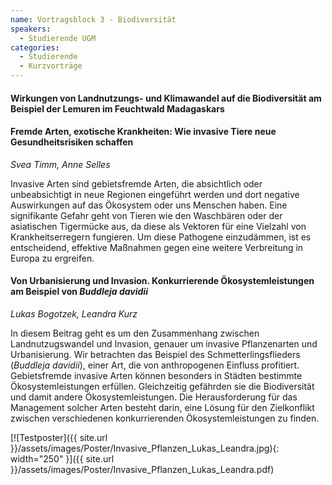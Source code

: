 ```yaml
---
name: Vortragsblock 3 - Biodiversität
speakers:
  - Studierende UGM
categories:
  - Studierende
  - Kurzvorträge
---
```


#### Wirkungen von Landnutzungs- und Klimawandel auf die Biodiversität am Beispiel der Lemuren im Feuchtwald Madagaskars



#### Fremde Arten, exotische Krankheiten: Wie invasive Tiere neue Gesundheitsrisiken schaffen
*Svea Timm, Anne Selles*

Invasive Arten sind gebietsfremde Arten, die absichtlich oder unbeabsichtigt in neue Regionen eingeführt werden und dort negative Auswirkungen auf das Ökosystem oder uns Menschen haben. Eine signifikante Gefahr geht von Tieren wie den Waschbären oder der asiatischen Tigermücke aus, da diese als Vektoren für eine Vielzahl von Krankheitserregern fungieren. Um diese Pathogene einzudämmen, ist es entscheidend, effektive Maßnahmen gegen eine weitere Verbreitung in Europa zu ergreifen.


#### Von Urbanisierung und Invasion. Konkurrierende Ökosystemleistungen am Beispiel von *Buddleja davidii*
*Lukas Bogotzek, Leandra Kurz*

In diesem Beitrag geht es um den Zusammenhang zwischen Landnutzugswandel und Invasion, genauer um invasive Pflanzenarten und Urbanisierung. Wir betrachten das Beispiel des Schmetterlingsflieders (*Buddleja davidii*), einer Art, die von anthropogenen Einfluss profitiert. Gebietsfremde invasive Arten können besonders in Städten bestimmte Ökosystemleistungen erfüllen. Gleichzeitig gefährden sie die Biodiversität und damit andere Ökosystemleistungen. Die Herausforderung für das Management solcher Arten besteht darin, eine Lösung für den Zielkonflikt zwischen verschiedenen konkurrierenden Ökosystemleistungen zu finden. 


[![Testposter]({{ site.url }}/assets/images/Poster/Invasive_Pflanzen_Lukas_Leandra.jpg){: width="250" }]({{ site.url }}/assets/images/Poster/Invasive_Pflanzen_Lukas_Leandra.pdf)


